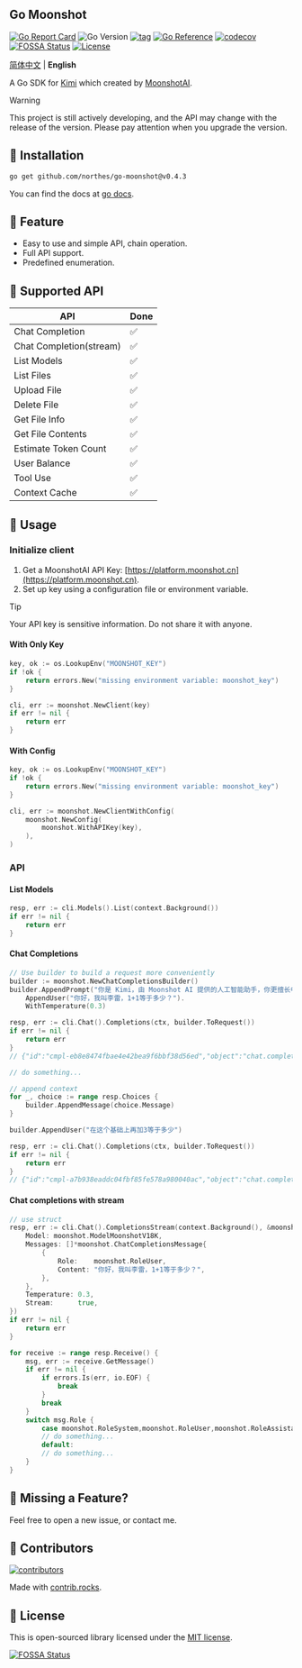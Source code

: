 ## Go Moonshot

[![Go Report Card](https://goreportcard.com/badge/github.com/northes/go-moonshot)](https://goreportcard.com/report/github.com/northes/go-moonshot)
![Go Version](https://img.shields.io/badge/Go-%3E%3D%201.18-%23007d9c)
[![tag](https://img.shields.io/github/tag/northes/go-moonshot.svg)](https://github.com/northes/go-moonshot/releases)
[![Go Reference](https://pkg.go.dev/badge/github.com/northes/go-moonshot.svg)](https://pkg.go.dev/github.com/northes/go-moonshot)
[![codecov](https://codecov.io/gh/northes/go-moonshot/graph/badge.svg?token=81O85CA9KL)](https://codecov.io/gh/northes/go-moonshot)
[![FOSSA Status](https://app.fossa.com/api/projects/git%2Bgithub.com%2Fnorthes%2Fgo-moonshot.svg?type=shield&issueType=license)](https://app.fossa.com/projects/git%2Bgithub.com%2Fnorthes%2Fgo-moonshot?ref=badge_shield&issueType=license)
[![License](https://img.shields.io/github/license/northes/go-moonshot)](https://github.com/northes/go-moonshot)

[简体中文](README_zh.md) | **English**

A Go SDK for [Kimi](https://kimi.moonshot.cn) which created
by [MoonshotAI](https://moonshot.cn).

> [!WARNING]  
> This project is still actively developing, and the API may change with the release of the version. Please pay attention when you upgrade the version.

## 🚀 Installation

```bash
go get github.com/northes/go-moonshot@v0.4.3
```

You can find the docs at [go docs](https://pkg.go.dev/github.com/northes/go-moonshot).

## 🤘 Feature

- Easy to use and simple API, chain operation.
- Full API support.
- Predefined enumeration.

##  📄 Supported API

| API                     | Done |
|-------------------------|------|
| Chat Completion         | ✅    |
| Chat Completion(stream) | ✅    |
| List Models             | ✅    |
| List Files              | ✅    |
| Upload File             | ✅    |
| Delete File             | ✅    |
| Get File Info           | ✅    |
| Get File Contents       | ✅    |
| Estimate Token Count    | ✅    |
| User Balance            | ✅    |
| Tool Use                | ✅    |
| Context Cache           | ✅    |

## 🥪 Usage

### Initialize client

1. Get a MoonshotAI API Key: [https://platform.moonshot.cn](https://platform.moonshot.cn).
2. Set up key using a configuration file or environment variable.

> [!TIP]
> Your API key is sensitive information. Do not share it with anyone.

#### With Only Key

```go
key, ok := os.LookupEnv("MOONSHOT_KEY")
if !ok {
    return errors.New("missing environment variable: moonshot_key")
}

cli, err := moonshot.NewClient(key)
if err != nil {
    return err
}
```

#### With Config

```go
key, ok := os.LookupEnv("MOONSHOT_KEY")
if !ok {
    return errors.New("missing environment variable: moonshot_key")
}

cli, err := moonshot.NewClientWithConfig(
    moonshot.NewConfig(
        moonshot.WithAPIKey(key),
    ),
)
```

### API

#### List Models

```go
resp, err := cli.Models().List(context.Background())
if err != nil {
    return err
}
```

#### Chat Completions

```go
// Use builder to build a request more conveniently
builder := moonshot.NewChatCompletionsBuilder()
builder.AppendPrompt("你是 Kimi，由 Moonshot AI 提供的人工智能助手，你更擅长中文和英文的对话。你会为用户提供安全，有帮助，准确的回答。同时，你会拒绝一切涉及恐怖主义，种族歧视，黄色暴力等问题的回答。Moonshot AI 为专有名词，不可翻译成其他语言。").
	AppendUser("你好，我叫李雷，1+1等于多少？").
	WithTemperature(0.3)

resp, err := cli.Chat().Completions(ctx, builder.ToRequest())
if err != nil {
    return err
}
// {"id":"cmpl-eb8e8474fbae4e42bea9f6bbf38d56ed","object":"chat.completion","created":2647921,"model":"moonshot-v1-8k","choices":[{"index":0,"message":{"role":"assistant","content":"你好，李雷！1+1等于2。这是一个基本的数学加法运算。如果你有任何其他问题或需要帮助，请随时告诉我。"},"finish_reason":"stop"}],"usage":{"prompt_tokens":87,"completion_tokens":31,"total_tokens":118}}

// do something...

// append context
for _, choice := range resp.Choices {
    builder.AppendMessage(choice.Message)
}

builder.AppendUser("在这个基础上再加3等于多少")

resp, err := cli.Chat().Completions(ctx, builder.ToRequest())
if err != nil {
    return err
}
// {"id":"cmpl-a7b938eaddc04fbf85fe578a980040ac","object":"chat.completion","created":5455796,"model":"moonshot-v1-8k","choices":[{"index":0,"message":{"role":"assistant","content":"在这个基础上，即1+1=2的结果上再加3，等于5。所以，2+3=5。"},"finish_reason":"stop"}],"usage":{"prompt_tokens":131,"completion_tokens":26,"total_tokens":157}}
```

#### Chat completions with stream

```go
// use struct
resp, err := cli.Chat().CompletionsStream(context.Background(), &moonshot.ChatCompletionsRequest{
    Model: moonshot.ModelMoonshotV18K,
    Messages: []*moonshot.ChatCompletionsMessage{
        {
            Role:    moonshot.RoleUser,
            Content: "你好，我叫李雷，1+1等于多少？",
        },
    },
    Temperature: 0.3,
    Stream:      true,
})
if err != nil {
    return err
}

for receive := range resp.Receive() {
    msg, err := receive.GetMessage()
    if err != nil {
        if errors.Is(err, io.EOF) {
            break
        }
        break
    }
    switch msg.Role {
        case moonshot.RoleSystem,moonshot.RoleUser,moonshot.RoleAssistant:
        // do something...
        default:
        // do something...
    }
}
```

## 🤝  Missing a Feature?

Feel free to open a new issue, or contact me.

## 🥳  Contributors

<a href="https://github.com/northes/go-moonshot/graphs/contributors">
  <img src="https://contrib.rocks/image?repo=northes/go-moonshot"  alt="contributors"/>
</a>

Made with [contrib.rocks](https://contrib.rocks).

## 📘 License

This is open-sourced library licensed under the [MIT license](LICENSE).

[![FOSSA Status](https://app.fossa.com/api/projects/git%2Bgithub.com%2Fnorthes%2Fgo-moonshot.svg?type=large&issueType=license)](https://app.fossa.com/projects/git%2Bgithub.com%2Fnorthes%2Fgo-moonshot?ref=badge_large&issueType=license)